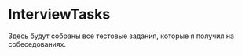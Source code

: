 InterviewTasks
==============

Здесь будут собраны все тестовые задания, которые я получил на собеседованиях. 

